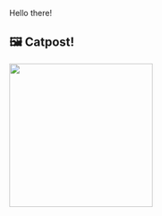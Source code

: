 Hello there!



## 🖼️ Catpost!

<sub>
    <img src="https://cdn2.thecatapi.com/images/3ce.jpg" height="256">
</sub>

